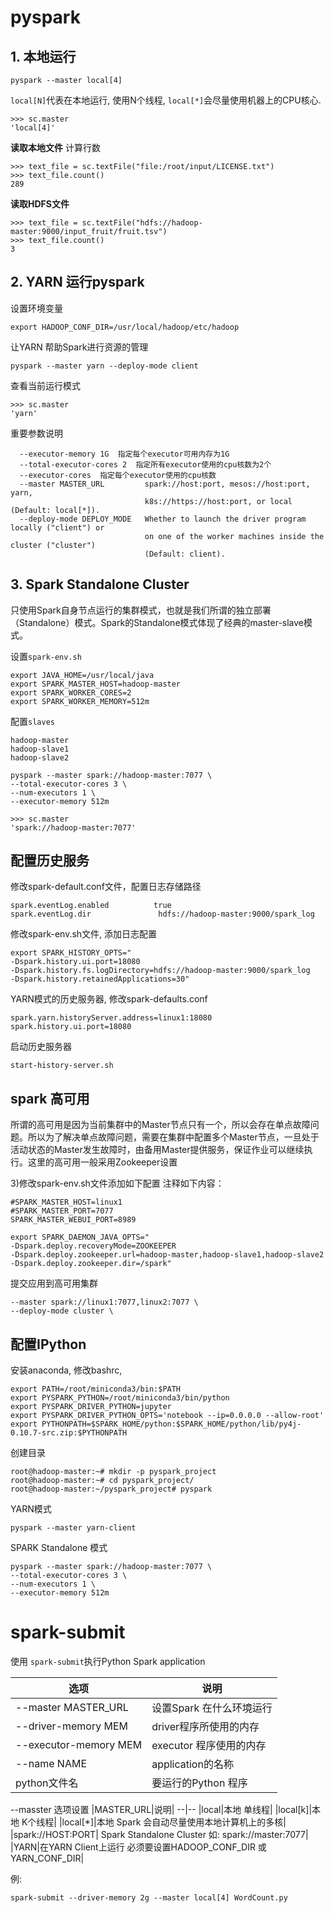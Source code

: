 <!--
 * @Author: ulysses
 * @Date: 1970-01-01 08:00:00
 * @LastEditTime: 2020-07-28 09:54:59
 * @LastEditors: your name
 * @Description: 
 * @可以输入预定的版权声明、个性签名、空行等
--> 
# pyspark

## 1. 本地运行

```
pyspark --master local[4]
```
`local[N]`代表在本地运行, 使用N个线程, `local[*]`会尽量使用机器上的CPU核心.
```
>>> sc.master
'local[4]'
```

**读取本地文件**
计算行数
```
>>> text_file = sc.textFile("file:/root/input/LICENSE.txt")
>>> text_file.count()
289
```

**读取HDFS文件**
```
>>> text_file = sc.textFile("hdfs://hadoop-master:9000/input_fruit/fruit.tsv")
>>> text_file.count()
3
```

## 2. YARN 运行pyspark

设置环境变量
```
export HADOOP_CONF_DIR=/usr/local/hadoop/etc/hadoop
```
让YARN 帮助Spark进行资源的管理
```
pyspark --master yarn --deploy-mode client
```
查看当前运行模式
```
>>> sc.master
'yarn'
```

重要参数说明
```
  --executor-memory 1G	指定每个executor可用内存为1G
  --total-executor-cores 2	指定所有executor使用的cpu核数为2个
  --executor-cores	指定每个executor使用的cpu核数
  --master MASTER_URL         spark://host:port, mesos://host:port, yarn,
                              k8s://https://host:port, or local (Default: local[*]).
  --deploy-mode DEPLOY_MODE   Whether to launch the driver program locally ("client") or
                              on one of the worker machines inside the cluster ("cluster")
                              (Default: client).

```

## 3. Spark Standalone Cluster

只使用Spark自身节点运行的集群模式，也就是我们所谓的独立部署（Standalone）模式。Spark的Standalone模式体现了经典的master-slave模式。

设置`spark-env.sh`
```
export JAVA_HOME=/usr/local/java
export SPARK_MASTER_HOST=hadoop-master
export SPARK_WORKER_CORES=2
export SPARK_WORKER_MEMORY=512m
```
配置`slaves`
```
hadoop-master
hadoop-slave1
hadoop-slave2
```

```
pyspark --master spark://hadoop-master:7077 \
--total-executor-cores 3 \
--num-executors 1 \
--executor-memory 512m 
```

```
>>> sc.master
'spark://hadoop-master:7077'

```

## 配置历史服务

修改spark-default.conf文件，配置日志存储路径
```
spark.eventLog.enabled          true
spark.eventLog.dir               hdfs://hadoop-master:9000/spark_log
```

修改spark-env.sh文件, 添加日志配置

```
export SPARK_HISTORY_OPTS="
-Dspark.history.ui.port=18080 
-Dspark.history.fs.logDirectory=hdfs://hadoop-master:9000/spark_log 
-Dspark.history.retainedApplications=30"
```

YARN模式的历史服务器, 修改spark-defaults.conf
```
spark.yarn.historyServer.address=linux1:18080
spark.history.ui.port=18080
```
启动历史服务器
```
start-history-server.sh 
```

##  spark 高可用
所谓的高可用是因为当前集群中的Master节点只有一个，所以会存在单点故障问题。所以为了解决单点故障问题，需要在集群中配置多个Master节点，一旦处于活动状态的Master发生故障时，由备用Master提供服务，保证作业可以继续执行。这里的高可用一般采用Zookeeper设置

3)修改spark-env.sh文件添加如下配置
注释如下内容：
```
#SPARK_MASTER_HOST=linux1
#SPARK_MASTER_PORT=7077
SPARK_MASTER_WEBUI_PORT=8989

export SPARK_DAEMON_JAVA_OPTS="
-Dspark.deploy.recoveryMode=ZOOKEEPER 
-Dspark.deploy.zookeeper.url=hadoop-master,hadoop-slave1,hadoop-slave2
-Dspark.deploy.zookeeper.dir=/spark"
```

提交应用到高可用集群
```
--master spark://linux1:7077,linux2:7077 \
--deploy-mode cluster \
```

## 配置IPython

安装anaconda, 修改bashrc, 
```
export PATH=/root/miniconda3/bin:$PATH
export PYSPARK_PYTHON=/root/miniconda3/bin/python
export PYSPARK_DRIVER_PYTHON=jupyter
export PYSPARK_DRIVER_PYTHON_OPTS='notebook --ip=0.0.0.0 --allow-root'
export PYTHONPATH=$SPARK_HOME/python:$SPARK_HOME/python/lib/py4j-0.10.7-src.zip:$PYTHONPATH

```
创建目录
```
root@hadoop-master:~# mkdir -p pyspark_project
root@hadoop-master:~# cd pyspark_project/
root@hadoop-master:~/pyspark_project# pyspark

```

YARN模式
```
pyspark --master yarn-client
```
SPARK Standalone 模式

``` 
pyspark --master spark://hadoop-master:7077 \
--total-executor-cores 3 \
--num-executors 1 \
--executor-memory 512m 
```

# spark-submit 
使用 `spark-submit`执行Python Spark application 

|选项 |说明|
--|--
|--master MASTER_URL| 设置Spark 在什么环境运行|
|--driver-memory MEM| driver程序所使用的内存|
|--executor-memory MEM| executor 程序使用的内存|
|--name NAME| application的名称|
|python文件名|要运行的Python 程序|



--masster 选项设置
|MASTER_URL|说明|
--|--
|local|本地 单线程|
|local[k]|本地 K个线程|
|local[*]|本地 Spark 会自动尽量使用本地计算机上的多核|
|spark://HOST:PORT| Spark Standalone Cluster 如: spark://master:7077|
|YARN|在YARN Client上运行 必须要设置HADOOP_CONF_DIR 或 YARN_CONF_DIR|

例:
```
spark-submit --driver-memory 2g --master local[4] WordCount.py
```